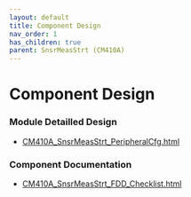 ```yaml
---
layout: default
title: Component Design
nav_order: 1
has_children: true
parent: SnsrMeasStrt (CM410A)
---
```

# Component Design
### Module Detailled Design

- [CM410A_SnsrMeasStrt_PeripheralCfg.html](Design/CM410A_SnsrMeasStrt_PeripheralCfg.html)

### Component Documentation

- [CM410A_SnsrMeasStrt_FDD_Checklist.html](Doc/CM410A_SnsrMeasStrt_FDD_Checklist.html)

